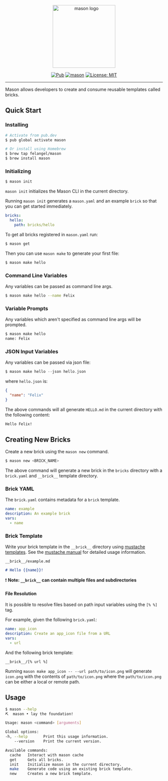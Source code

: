 <p align="center">
<img src="https://raw.githubusercontent.com/felangel/mason/master/assets/mason_logo.png" height="200" alt="mason logo" />
</p>

<p align="center">
<a href="https://pub.dev/packages/mason"><img src="https://img.shields.io/pub/v/mason.svg" alt="Pub"></a>
<a href="https://github.com/felangel/mason/actions"><img src="https://github.com/felangel/mason/workflows/mason/badge.svg" alt="mason"></a>
<a href="https://opensource.org/licenses/MIT"><img src="https://img.shields.io/badge/license-MIT-purple.svg" alt="License: MIT"></a>
</p>

---

Mason allows developers to create and consume reusable templates called bricks.

## Quick Start

### Installing

```sh
# Activate from pub.dev
$ pub global activate mason

# Or install using Homebrew
$ brew tap felangel/mason
$ brew install mason
```

### Initializing

```sh
$ mason init
```

`mason init` initializes the Mason CLI in the current directory.

Running `mason init` generates a `mason.yaml` and an example `brick` so that you can get started immediately.

```yaml
bricks:
  hello:
    path: bricks/hello
```

To get all bricks registered in `mason.yaml` run:

```sh
$ mason get
```

Then you can use `mason make` to generate your first file:

```sh
$ mason make hello
```

### Command Line Variables

Any variables can be passed as command line args.

```sh
$ mason make hello --name Felix
```

### Variable Prompts

Any variables which aren't specified as command line args will be prompted.

```sh
$ mason make hello
name: Felix
```

### JSON Input Variables

Any variables can be passed via json file:

```dart
$ mason make hello --json hello.json
```

where `hello.json` is:

```json
{
  "name": "Felix"
}
```

The above commands will all generate `HELLO.md` in the current directory with the following content:

```md
Hello Felix!
```

## Creating New Bricks

Create a new brick using the `mason new` command.

```sh
$ mason new <BRICK_NAME>
```

The above command will generate a new brick in the `bricks` directory with a `brick.yaml` and `__brick__` template directory.

### Brick YAML

The `brick.yaml` contains metadata for a `brick` template.

```yaml
name: example
description: An example brick
vars:
  - name
```

### Brick Template

Write your brick template in the `__brick__` directory using [mustache templates](https://mustache.github.io/). See the [mustache manual](https://mustache.github.com/mustache.5.html) for detailed usage information.

`__brick__/example.md`

```md
# Hello {{name}}!
```

❗ **Note: `__brick__` can contain multiple files and subdirectories**

#### File Resolution

It is possible to resolve files based on path input variables using the `[% %]` tag.

For example, given the following `brick.yaml`:

```yaml
name: app_icon
description: Create an app_icon file from a URL
vars:
  - url
```

And the following brick template:

`__brick__/[% url %]`

Running `mason make app_icon -- --url path/to/icon.png` will generate `icon.png` with the contents of `path/to/icon.png` where the `path/to/icon.png` can be either a local or remote path.

## Usage

```sh
$ mason --help
⛏️  mason • lay the foundation!

Usage: mason <command> [arguments]

Global options:
-h, --help       Print this usage information.
    --version    Print the current version.

Available commands:
  cache   Interact with mason cache
  get     Gets all bricks.
  init    Initialize mason in the current directory.
  make    Generate code using an existing brick template.
  new     Creates a new brick template.
```
